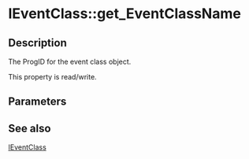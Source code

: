 # IEventClass::get_EventClassName

## Description

The ProgID for the event class object.

This property is read/write.

## Parameters

## See also

[IEventClass](https://learn.microsoft.com/windows/desktop/api/eventsys/nn-eventsys-ieventclass)